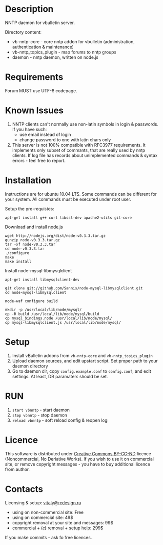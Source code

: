 Description
===========

NNTP daemon for vbulletin server.

Directory content:

  - vb-nntp-core - core nntp addon for vbulletin (administration, authentication & maintenance)
  - vb-nntp_topics_plugin - map forums to nntp groups
  - daemon - nntp daemon, written on node.js

Requirements
============

Forum MUST use UTF-8 codepage.

Known Issues
============

 1. NNTP clients can't normally use non-latin symbols in login & passwords. If you have such:
    - use email instead of login
    - change password to one with latin chars only
 2. This server is not 100% compatible with RFC3977 requirements. It implements only subset of commants, that are really used by nntp clients. If log file has records about unimplemented commands & syntax errors - feel free to report.

Installation
============

Instructions are for ubuntu 10.04 LTS. Some commands can be different for your system. All commands must be executed under root user.

Setup the pre-requistes:

    apt-get install g++ curl libssl-dev apache2-utils git-core

Download and install node.js
    
    wget http://nodejs.org/dist/node-v0.3.3.tar.gz
    gunzip node-v0.3.3.tar.gz
    tar -xf node-v0.3.3.tar
    cd node-v0.3.3.tar
    ./configure
    make
    make install

Install node-mysql-libmysqlclient

    apt-get install libmysqlclient-dev

    git clone git://github.com/Sannis/node-mysql-libmysqlclient.git
    cd node-mysql-libmysqlclient

    node-waf configure build

    mkdir -p /usr/local/lib/node/mysql/
    cp -R build /usr/local/lib/node/mysql/build
    cp mysql_bindings.node /usr/local/lib/node/mysql/
    cp mysql-libmysqlclient.js /usr/local/lib/node/mysql/


Setup
=====

 1. Install vBulletin addons from `vb-nntp-core` and `vb-nntp_topics_plugin`
 2. Upload daemon sources, and edit upstart script. Set proper path to your daemon directory
 3. Go to daemon dir, copy `config.example.conf` to `config.conf`, and edit settings. At least, DB paramaters should be set.

RUN
===

 1. `start vbnntp` - start daemon
 2. `stop vbnntp` - stop daemon
 3. `reload vbnntp` - soft reload config & reopen log

Licence
=======

This software is distributed under [Creative Commons BY-CC-ND][1] licence (Noncommercial, No Deriative Works). If you wish to use it on commercial site, or remove copyright messages - you have to buy additional licence from author.

Contacts
========

Licensing & setup: [vitaly@rcdesign.ru][2]

  - using on non-commercial site: Free
  - using on commercial site: 49$
  - copyright removal at your site and messages: 99$
  - commercial + (c) removal + setup help: 299$

If you make commits - ask fo free licences.

  [1]: http://creativecommons.org/licenses/by-nc-nd/3.0/
  [2]: vitaly@rcdesign.ru
